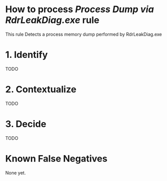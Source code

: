 # How to process *Process Dump via RdrLeakDiag.exe* rule
This rule Detects a process memory dump performed by RdrLeakDiag.exe

# 1. Identify
TODO

# 2. Contextualize
TODO

# 3. Decide
TODO

# Known False Negatives
None yet.
